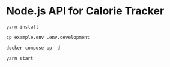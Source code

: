 # Node.js API for Calorie Tracker

```
yarn install

cp example.env .env.development

docker compose up -d

yarn start
```

